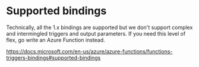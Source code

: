 # 

# Supported bindings

Technically, all the 1.x bindings are supported but we don't support complex and intermingled triggers and output parameters. If you need this level of flex, go write an Azure Function instead.

https://docs.microsoft.com/en-us/azure/azure-functions/functions-triggers-bindings#supported-bindings



